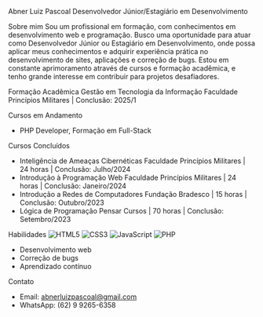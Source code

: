 Abner Luiz Pascoal
Desenvolvedor Júnior/Estagiário em Desenvolvimento

Sobre mim
Sou um profissional em formação, com conhecimentos em desenvolvimento web e programação. Busco uma oportunidade para atuar como Desenvolvedor Júnior ou Estagiário em Desenvolvimento, onde possa aplicar meus conhecimentos e adquirir experiência prática no desenvolvimento de sites, aplicações e correção de bugs. Estou em constante aprimoramento através de cursos e formação acadêmica, e tenho grande interesse em contribuir para projetos desafiadores.

Formação Acadêmica
Gestão em Tecnologia da Informação
Faculdade Princípios Militares | Conclusão: 2025/1

Cursos em Andamento
- PHP Developer, Formação em Full-Stack

Cursos Concluídos
- Inteligência de Ameaças Cibernéticas
  Faculdade Princípios Militares | 24 horas | Conclusão: Julho/2024
- Introdução à Programação Web
  Faculdade Princípios Militares | 24 horas | Conclusão: Janeiro/2024
- Introdução a Redes de Computadores
  Fundação Bradesco | 15 horas | Conclusão: Outubro/2023
- Lógica de Programação
  Pensar Cursos | 70 horas | Conclusão: Setembro/2023

Habilidades
![HTML5](https://img.shields.io/badge/HTML5-E34F26?style=for-the-badge&logo=html5&logoColor=white)
![CSS3](https://img.shields.io/badge/CSS3-1572B6?style=for-the-badge&logo=css3&logoColor=white)
![JavaScript](https://img.shields.io/badge/JavaScript-F7DF1E?style=for-the-badge&logo=javascript&logoColor=black)
![PHP](https://img.shields.io/badge/PHP-777BB4?style=for-the-badge&logo=php&logoColor=white)
- Desenvolvimento web
- Correção de bugs
- Aprendizado contínuo

Contato
- Email: abnerluizpascoal@gmail.com
- WhatsApp: (62) 9 9265-6358

<!---
Abnerrum/Abnerrum is a ✨ special ✨ repository because its `README.md` (this file) appears on your GitHub profile.
You can click the Preview link to take a look at your changes.
--->
